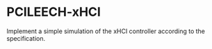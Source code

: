 # PCILEECH-xHCI
 Implement a simple simulation of the xHCI controller according to the specification.

